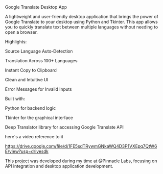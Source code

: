 Google Translate Desktop App

A lightweight and user-friendly desktop application that brings the power of Google Translate to your desktop using Python and Tkinter. This app allows you to quickly translate text between multiple languages without needing to open a browser.

Highlights:

Source Language Auto-Detection

Translation Across 100+ Languages

Instant Copy to Clipboard

Clean and Intuitive UI

Error Messages for Invalid Inputs


Built with:

Python for backend logic

Tkinter for the graphical interface

Deep Translator library for accessing Google Translate API

here's a video reference to it

https://drive.google.com/file/d/1FE5sdTRywmGNkaWQ4D3P1VXEpq7QtW6E/view?usp=drivesdk

This project was developed during my time at @Pinnacle Labs, focusing on API integration and desktop application development.

